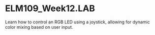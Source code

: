 # ELM109_Week12.LAB
 Learn how to control an RGB LED using a joystick, allowing for dynamic color mixing based on user input.
